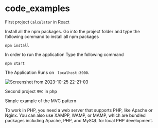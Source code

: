 # code_examples

First project ```Calculator``` in React

Install all the npm packages. Go into the project folder and type the following command to install all npm packages

```npm install```

In order to run the application Type the following command

```npm start```

The Application Runs on ``` localhost:3000```.

![Screenshot from 2023-10-25 22-21-03](https://github.com/hovhannisyannarine/code_examples/assets/143603401/eb6d92b2-fab3-47d6-9ad2-cdf9c4fd72e0)

Second project  ``` MVC ```  in  php 

Simple example of the MVC pattern

To work in PHP, you need a web server that supports PHP, like Apache or Nginx.
You can also use XAMPP, WAMP, or MAMP, which are
bundled packages including Apache, PHP, and MySQL for local PHP development.
